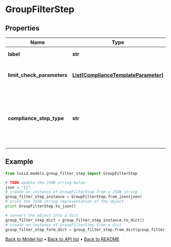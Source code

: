 # GroupFilterStep


## Properties
Name | Type | Description | Notes
------------ | ------------- | ------------- | -------------
**label** | **str** | The label of the compliance step | 
**limit_check_parameters** | [**List[ComplianceTemplateParameter]**](ComplianceTemplateParameter.md) | Parameters required for an absolute limit check | 
**compliance_step_type** | **str** | . The available values are: FilterStep, GroupByStep, GroupFilterStep, BranchStep, RecombineStep, CheckStep, PercentCheckStep | 

## Example

```python
from lusid.models.group_filter_step import GroupFilterStep

# TODO update the JSON string below
json = "{}"
# create an instance of GroupFilterStep from a JSON string
group_filter_step_instance = GroupFilterStep.from_json(json)
# print the JSON string representation of the object
print GroupFilterStep.to_json()

# convert the object into a dict
group_filter_step_dict = group_filter_step_instance.to_dict()
# create an instance of GroupFilterStep from a dict
group_filter_step_form_dict = group_filter_step.from_dict(group_filter_step_dict)
```
[Back to Model list](../README.md#documentation-for-models) &#8226; [Back to API list](../README.md#documentation-for-api-endpoints) &#8226; [Back to README](../README.md)


